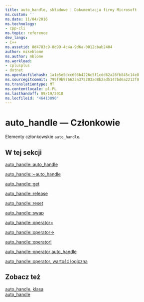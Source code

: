 ```yaml
---
title: auto_handle, składowe | Dokumentacja firmy Microsoft
ms.custom: ''
ms.date: 11/04/2016
ms.technology:
- cpp-cli
ms.topic: reference
dev_langs:
- C++
ms.assetid: 8d4783c9-8d99-4c4a-9d6a-0012cbab2404
author: mikeblome
ms.author: mblome
ms.workload:
- cplusplus
- dotnet
ms.openlocfilehash: 1a1e5e5dcc603b4226c5f1cdd62a28fb845c14e8
ms.sourcegitcommit: 799f9b976623a375203ad8b2ad5147bd6a2212f0
ms.translationtype: MT
ms.contentlocale: pl-PL
ms.lasthandoff: 09/19/2018
ms.locfileid: "46413890"
---
```

# <a name="autohandle-members"></a>auto_handle — Członkowie

Elementy członkowskie `auto_handle`.

## <a name="in-this-section"></a>W tej sekcji

[auto_handle::auto_handle](../dotnet/auto-handle-auto-handle.md)

[auto_handle::~auto_handle](../dotnet/auto-handle-tilde-auto-handle.md)

[auto_handle::get](../dotnet/auto-handle-get.md)

[auto_handle::release](../dotnet/auto-handle-release.md)

[auto_handle::reset](../dotnet/auto-handle-reset.md)

[auto_handle::swap](../dotnet/auto-handle-swap.md)

[auto_handle::operator=](../dotnet/auto-handle-operator-assign.md)

[auto_handle::operator->](../dotnet/auto-handle-operator-arrow.md)

[auto_handle::operator!](../dotnet/auto-handle-operator-logical-not.md)

[auto_handle::operator auto_handle](../dotnet/auto-handle-operator-auto-handle.md)

[auto_handle::operator, wartość logiczna](../dotnet/auto-handle-operator-bool.md)

## <a name="see-also"></a>Zobacz też

[auto_handle, klasa](../dotnet/auto-handle-class.md)<br/>
[auto_handle](../dotnet/auto-handle.md)